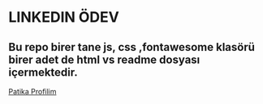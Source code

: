 # LINKEDIN ÖDEV
Bu repo birer tane js, css ,fontawesome klasörü birer adet de html vs readme dosyası içermektedir.
---
[Patika Profilim](https://app.patika.dev/thcnt)